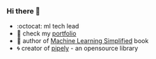 ### Hi there 👋

- :octocat: ml tech lead
- :link: check my [portfolio](https://awolf.io)
- :orange_book: author of [Machine Learning Simplified](https://themlsbook.com) book
- :cyclone: creator of [pipely](https://pypi.org/project/pipely/) - an opensource library

<!-- ### Opensource 
- :cyclone: creator of [pipely](https://pypi.org/project/pipely/) - an opensource library -->
<!-- - :school_satchel:  of [ml-cookbook]() -->

<!--
**5x12/5x12** is a ✨ _special_ ✨ repository because its `README.md` (this file) appears on your GitHub profile.

Here are some ideas to get you started:

- 🔭 I’m currently working on ...
- 🌱 I’m currently learning ...
- 👯 I’m looking to collaborate on ...
- 🤔 I’m looking for help with ...
- 💬 Ask me about ...
- 📫 How to reach me: ...
- 😄 Pronouns: ...
- ⚡ Fun fact: ...
-->
